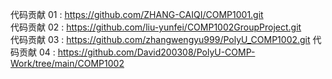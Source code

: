 代码贡献 01 : https://github.com/ZHANG-CAIQI/COMP1001.git  
代码贡献 02 : https://github.com/liu-yunfei/COMP1002GroupProject.git  
代码贡献 03 : https://github.com/zhangwengyu999/PolyU_COMP1002.git
代码贡献 04 : https://github.com/David200308/PolyU-COMP-Work/tree/main/COMP1002
